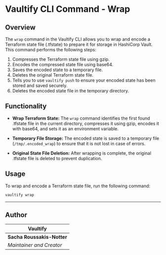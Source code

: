 <!-- // ########################################################################################
// # ██████╗ ██╗   ██╗██╗   ██╗███╗   ██╗     ██████╗ ██████╗  ██████╗ ██╗   ██╗██████╗   #
// # ██╔══██╗██║   ██║██║   ██║████╗  ██║    ██╔════╝ ██╔══██╗██╔═══██╗██║   ██║██╔══██╗  #
// # ██████╔╝██║   ██║██║   ██║██╔██╗ ██║    ██║  ███╗██████╔╝██║   ██║██║   ██║██████╔╝  #
// # ██╔══██╗██║   ██║██║   ██║██║╚██╗██║    ██║   ██║██╔══██╗██║   ██║██║   ██║██╔═══╝   #
// # ██████╔╝╚██████╔╝╚██████╔╝██║ ╚████║    ╚██████╔╝██║  ██║╚██████╔╝╚██████╔╝██║       #
// # ╚═════╝  ╚═════╝  ╚═════╝ ╚═╝  ╚═══╝     ╚═════╝ ╚═╝  ╚═╝ ╚═════╝  ╚═════╝ ╚═╝       #
// # Author: Sacha Roussakis-Notter														  #
// # Project: Vaultify																	  #
// # Description: Easily push, pull and encrypt tofu and terraform statefiles from Vault. #
// ######################################################################################## -->

# Vaultify CLI Command - Wrap

## Overview
The `wrap` command in the Vaultify CLI allows you to wrap and encode a Terraform state file (.tfstate) to prepare it for storage in HashiCorp Vault. This command performs the following steps:
1. Compresses the Terraform state file using gzip.
2. Encodes the compressed state file using base64.
3. Saves the encoded state to a temporary file.
4. Deletes the original Terraform state file.
5. Tells you to use `vaultify push` to ensure your encoded state has been stored and saved securely.
6. Deletes the encoded state file in the temporary directory.

## Functionality
- **Wrap Terraform State:**
  The `wrap` command identifies the first found .tfstate file in the current directory, compresses it using gzip, encodes it with base64, and sets it as an environment variable.

- **Temporary File Storage:**
  The encoded state is saved to a temporary file (`/tmp/.encoded_wrap`) to ensure that it is not lost in case of errors.

- **Original State File Deletion:**
  After wrapping is complete, the original .tfstate file is deleted to prevent duplication.

## Usage
To wrap and encode a Terraform state file, run the following command:

```bash
vaultify wrap
```

---

## Author

| Vaultify                  |
| ----------------------- |
| **Sacha Roussakis-Notter** |
| *Maintainer and Creator* |
